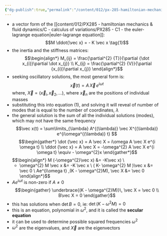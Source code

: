 ```yaml
---
{"dg-publish":true,"permalink":"/content/012/px-285-hamiltonian-mechanics-and-fluid-dynamics/g-normal-modes-and-small-oscillations/px-285-g6-summary/","noteIcon":"1","created":"2024-11-28T19:54:15.229+00:00","updated":"2024-11-28T22:42:03.855+00:00"}
---
```


- a vector form of the [[content/012/PX285 - hamiltonian mechanics & fluid dynamics/C - calculus of variations/PX285 - C1 - the euler-lagrange equation\|euler-lagrange equation]]:
$$M \ddot{\vec x} = - K \vec x \tag{1}$$
- the inertia and the stiffness matrices:
$$\begin{align*}
M_{ij} = \frac{\partial^{2} {T}}{\partial {\dot x_{i}}\partial \dot x_{j}} \\
K_{ij} = \frac{\partial^{2} {V}}{\partial {x_{i}}\partial x_{j}}
\end{align*}$$
- seeking oscillatory solutions, the most general form is:
$$\vec x(t) = A\, \vec X\,e^{i\omega t}$$
	where, $\vec X = (\vec x_{i}, \vec x_{2} , \dots)$, where $\vec x_{n}$ are the positions of individual masses
- substituting this into equation $(1)$, and solving it will reveal of number of modes that is equal to the number of coordinates, $\lambda$
- the general solution is the sum of all the individual solutions (modes), which may not have the same frequency
$$\vec x(t) = \sum\limits_{\lambda} A^{(\lambda)} \vec X^{(\lambda)} e^{i\omega^{(\lambda)} t} $$
$$\begin{gather*}
	\dot {\vec x} = A \vec X  = i\omega A \vec X e^{i \omega t} \\
	\ddot {\vec x} = A \vec X  = -\omega^{2} A \vec X e^{i \omega t} \equiv - \omega^{2}x
\end{gather*}$$
$$\begin{align*}
	M (-\omega^{2}\vec x) &= -K\vec x) \\
	- \omega^{2} M \vec x &= -K \vec x \\
	( K- \omega^{2} M )\vec x &= \vec 0 \\
	Ae^{i\omega t} \,(K - \omega^{2}M)\, \vec X &= \vec 0
\end{align*}$$
- $Ae^{i\omega t}$ is non-zero if $A \neq 0$
$$\begin{gather}
\underbrace{(K - \omega^{2}M)}\, \vec X = \vec 0 \\
B\vec X = 0
\end{gather}$$
- this has solutions when $\det B = 0$, ie: $\det(K-\omega^{2}M) = 0$
- this is an equation, polynomial in $\omega^{2}$, and it is called the **secular equation**
- it can be used to determine possible squared frequencies $\omega^{2}$
- $\omega^{2}$ are the eigenvalues, and $\vec X$ are the eigenvectors
